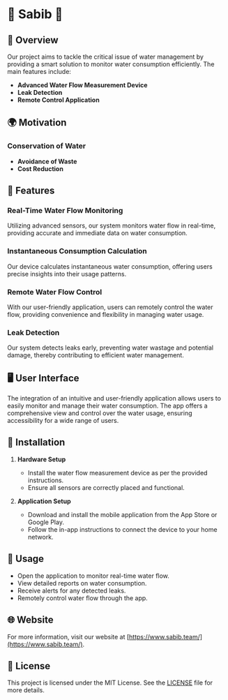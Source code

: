 # 🌊 Sabib 🌊

## 📜 Overview

Our project aims to tackle the critical issue of water management by providing a smart solution to monitor water consumption efficiently. The main features include:

- **Advanced Water Flow Measurement Device**
- **Leak Detection**
- **Remote Control Application**

## 🌍 Motivation

### Conservation of Water
- **Avoidance of Waste**
- **Cost Reduction**


## 🚀 Features

### Real-Time Water Flow Monitoring
Utilizing advanced sensors, our system monitors water flow in real-time, providing accurate and immediate data on water consumption.

### Instantaneous Consumption Calculation
Our device calculates instantaneous water consumption, offering users precise insights into their usage patterns.

### Remote Water Flow Control
With our user-friendly application, users can remotely control the water flow, providing convenience and flexibility in managing water usage.

### Leak Detection
Our system detects leaks early, preventing water wastage and potential damage, thereby contributing to efficient water management.

## 🖥️ User Interface

The integration of an intuitive and user-friendly application allows users to easily monitor and manage their water consumption. The app offers a comprehensive view and control over the water usage, ensuring accessibility for a wide range of users.

## 🔧 Installation

1. **Hardware Setup**
   - Install the water flow measurement device as per the provided instructions.
   - Ensure all sensors are correctly placed and functional.

2. **Application Setup**
   - Download and install the mobile application from the App Store or Google Play.
   - Follow the in-app instructions to connect the device to your home network.

## 📱 Usage

- Open the application to monitor real-time water flow.
- View detailed reports on water consumption.
- Receive alerts for any detected leaks.
- Remotely control water flow through the app.

## 🌐 Website

For more information, visit our website at [https://www.sabib.team/](https://www.sabib.team/).


## 📝 License

This project is licensed under the MIT License. See the [LICENSE](LICENSE) file for more details.

